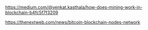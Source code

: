 https://medium.com/@venkat.kasthala/how-does-mining-work-in-blockchain-b4fc5f7f3209

https://thenextweb.com/news/bitcoin-blockchain-nodes-network

